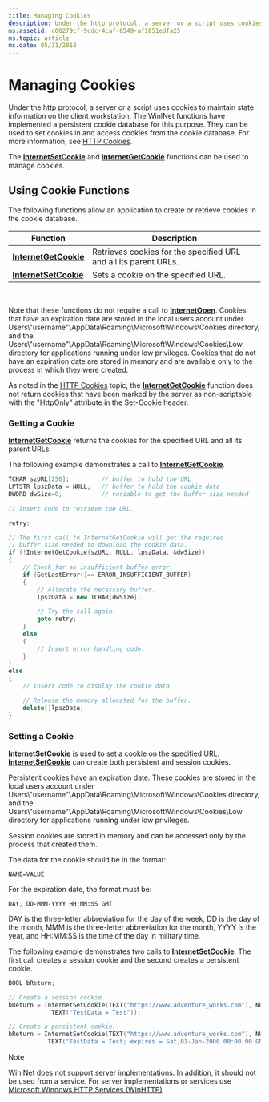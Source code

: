```yaml
---
title: Managing Cookies
description: Under the http protocol, a server or a script uses cookies to maintain state information on the client workstation.
ms.assetid: c00279cf-9cdc-4caf-8549-af1851edfa25
ms.topic: article
ms.date: 05/31/2018
---
```


# Managing Cookies

Under the http protocol, a server or a script uses cookies to maintain state information on the client workstation. The WinINet functions have implemented a persistent cookie database for this purpose. They can be used to set cookies in and access cookies from the cookie database. For more information, see [HTTP Cookies](http-cookies.md).

The [**InternetSetCookie**](/windows/desktop/api/Wininet/nf-wininet-internetsetcookiea) and [**InternetGetCookie**](/windows/desktop/api/Wininet/nf-wininet-internetgetcookiea) functions can be used to manage cookies.

## Using Cookie Functions

The following functions allow an application to create or retrieve cookies in the cookie database.



| Function                                       | Description                                                      |
|------------------------------------------------|------------------------------------------------------------------|
| [**InternetGetCookie**](/windows/desktop/api/Wininet/nf-wininet-internetgetcookiea) | Retrieves cookies for the specified URL and all its parent URLs. |
| [**InternetSetCookie**](/windows/desktop/api/Wininet/nf-wininet-internetsetcookiea) | Sets a cookie on the specified URL.                              |



 

Note that these functions do not require a call to [**InternetOpen**](/windows/desktop/api/Wininet/nf-wininet-internetopena). Cookies that have an expiration date are stored in the local users account under Users\\"username"\\AppData\\Roaming\\Microsoft\\Windows\\Cookies directory, and the Users\\"username"\\AppData\\Roaming\\Microsoft\\Windows\\Cookies\\Low directory for applications running under low privileges. Cookies that do not have an expiration date are stored in memory and are available only to the process in which they were created.

As noted in the [HTTP Cookies](http-cookies.md) topic, the [**InternetGetCookie**](/windows/desktop/api/Wininet/nf-wininet-internetgetcookiea) function does not return cookies that have been marked by the server as non-scriptable with the "HttpOnly" attribute in the Set-Cookie header.

### Getting a Cookie

[**InternetGetCookie**](/windows/desktop/api/Wininet/nf-wininet-internetgetcookiea) returns the cookies for the specified URL and all its parent URLs.

The following example demonstrates a call to [**InternetGetCookie**](/windows/desktop/api/Wininet/nf-wininet-internetgetcookiea).


```C++
TCHAR szURL[256];         // buffer to hold the URL
LPTSTR lpszData = NULL;   // buffer to hold the cookie data
DWORD dwSize=0;           // variable to get the buffer size needed

// Insert code to retrieve the URL.

retry:

// The first call to InternetGetCookie will get the required
// buffer size needed to download the cookie data.
if (!InternetGetCookie(szURL, NULL, lpszData, &dwSize))
{
    // Check for an insufficient buffer error.
    if (GetLastError()== ERROR_INSUFFICIENT_BUFFER)
    {
        // Allocate the necessary buffer.
        lpszData = new TCHAR[dwSize];

        // Try the call again.
        goto retry;
    }
    else
    {
        // Insert error handling code.
    }
}
else
{
    // Insert code to display the cookie data.

    // Release the memory allocated for the buffer.
    delete[]lpszData;
}
```



### Setting a Cookie

[**InternetSetCookie**](/windows/desktop/api/Wininet/nf-wininet-internetsetcookiea) is used to set a cookie on the specified URL. [**InternetSetCookie**](/windows/desktop/api/Wininet/nf-wininet-internetsetcookiea) can create both persistent and session cookies.

Persistent cookies have an expiration date. These cookies are stored in the local users account under Users\\"username"\\AppData\\Roaming\\Microsoft\\Windows\\Cookies directory, and the Users\\"username"\\AppData\\Roaming\\Microsoft\\Windows\\Cookies\\Low directory for applications running under low privileges.

Session cookies are stored in memory and can be accessed only by the process that created them.

The data for the cookie should be in the format:

``` syntax
NAME=VALUE
```

For the expiration date, the format must be:

``` syntax
DAY, DD-MMM-YYYY HH:MM:SS GMT
```

DAY is the three-letter abbreviation for the day of the week, DD is the day of the month, MMM is the three-letter abbreviation for the month, YYYY is the year, and HH:MM:SS is the time of the day in military time.

The following example demonstrates two calls to [**InternetSetCookie**](/windows/desktop/api/Wininet/nf-wininet-internetsetcookiea). The first call creates a session cookie and the second creates a persistent cookie.


```C++
BOOL bReturn;

// Create a session cookie.
bReturn = InternetSetCookie(TEXT("https://www.adventure_works.com"), NULL,
            TEXT("TestData = Test"));

// Create a persistent cookie.
bReturn = InternetSetCookie(TEXT("https://www.adventure_works.com"), NULL,
           TEXT("TestData = Test; expires = Sat,01-Jan-2000 00:00:00 GMT"));

```



> [!Note]  
> WinINet does not support server implementations. In addition, it should not be used from a service. For server implementations or services use [Microsoft Windows HTTP Services (WinHTTP)](/windows/desktop/WinHttp/winhttp-start-page).

 

 

 